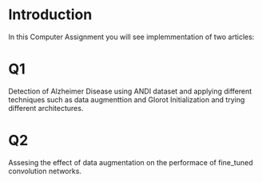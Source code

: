 # Introduction
In this Computer Assignment you will see implemmentation of two articles:
# Q1
Detection of Alzheimer Disease using ANDI dataset and applying different techniques such as data augmenttion and Glorot Initialization and trying different architectures.
# Q2
Assesing the effect of data augmentation on the performace of fine_tuned convolution networks.
